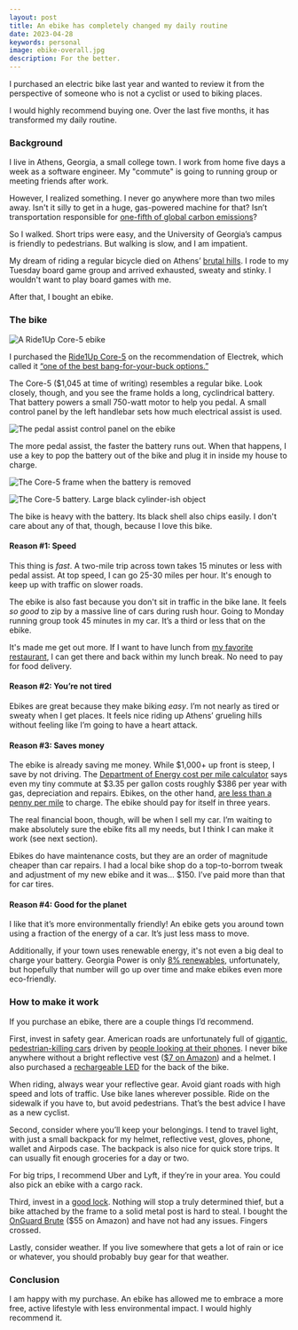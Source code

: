 ```yaml
---
layout: post
title: An ebike has completely changed my daily routine
date: 2023-04-28
keywords: personal
image: ebike-overall.jpg
description: For the better.
---
```


I purchased an electric bike last year and wanted to review it from the perspective of someone who is not a cyclist or used to biking places.

I would highly recommend buying one. Over the last five months, it has transformed my daily routine.

### Background

I live in Athens, Georgia, a small college town. I work from home five days a week as a software engineer. My "commute" is going to running group or meeting friends after work.

However, I realized something. I never go anywhere more than two miles away. Isn't it silly to get in a huge, gas-powered machine for that? Isn’t transportation responsible for [one-fifth of global carbon emissions](https://ourworldindata.org/co2-emissions-from-transport)?

So I walked. Short trips were easy, and the University of Georgia’s campus is friendly to pedestrians. But walking is slow, and I am impatient.

My dream of riding a regular bicycle died on Athens’ [brutal hills](https://reddit.com/r/Athens/comments/fwte3c/steepest_hill_in_athens_and_worst_hill_in_athens/). I rode to my Tuesday board game group and arrived exhausted, sweaty and stinky. I wouldn't want to play board games with me.

After that, I bought an ebike.

### The bike

![A Ride1Up Core-5 ebike]({base}/img/ebike-overall.jpg)

I purchased the [Ride1Up Core-5](https://ride1up.com/product/core-5/) on the recommendation of Electrek, which called it [“one of the best bang-for-your-buck options.”](https://electrek.co/2023/04/02/here-are-the-best-electric-bikes-you-can-buy-at-every-price-level/)

The Core-5 ($1,045 at time of writing) resembles a regular bike. Look closely, though, and you see the frame holds a long, cyclindrical battery. That battery powers a small 750-watt motor to help you pedal. A small control panel by the left handlebar sets how much electrical assist is used.

![The pedal assist control panel on the ebike]({base}/img/ebike-panel.jpg)

The more pedal assist, the faster the battery runs out. When that happens, I use a key to pop the battery out of the bike and plug it in inside my house to charge.

![The Core-5 frame when the battery is removed]({base}/img/ebike-battery-slot.jpg)

![The Core-5 battery. Large black cylinder-ish object]({base}/img/ebike-battery.jpg)

The bike is heavy with the battery. Its black shell also chips easily. I don't care about any of that, though, because I love this bike.

#### Reason #1: Speed

This thing is _fast_. A two-mile trip across town takes 15 minutes or less with pedal assist. At top speed, I can go 25-30 miles per hour. It's enough to keep up with traffic on slower roads.

The ebike is also fast because you don't sit in traffic in the bike lane. It feels _so good_ to zip by a massive line of cars during rush hour. Going to Monday running group took 45 minutes in my car. It’s a third or less that on the ebike.

It's made me get out more. If I want to have lunch from [my favorite restaurant](http://calintitos.com), I can get there and back within my lunch break. No need to pay for food delivery.

#### Reason #2: You’re not tired

Ebikes are great because they make biking _easy_. I’m not nearly as tired or sweaty when I get places. It feels nice riding up Athens’ grueling hills without feeling like I’m going to have a heart attack.

#### Reason #3: Saves money

The ebike is already saving me money. While $1,000+ up front is steep, I save by not driving. The [Department of Energy cost per mile calculator](https://afdc.energy.gov/calc/) says even my tiny commute at $3.35 per gallon costs roughly $386 per year with gas, depreciation and repairs. Ebikes, on the other hand, [are less than a penny per mile](https://www.calbike.org/e-bike-research-shows-environmental-and-economic-benefits/) to charge. The ebike should pay for itself in three years.

The real financial boon, though, will be when I sell my car. I’m waiting to make absolutely sure the ebike fits all my needs, but I think I can make it work (see next section).

Ebikes do have maintenance costs, but they are an order of magnitude cheaper than car repairs. I had a local bike shop do a top-to-borrom tweak and adjustment of my new ebike and it was… $150. I’ve paid more than that for car tires.

#### Reason #4: Good for the planet

I like that it’s more environmentally friendly! An ebike gets you around town using a fraction of the energy of a car. It’s just less mass to move.

Additionally, if your town uses renewable energy, it's not even a big deal to charge your battery. Georgia Power is only [8% renewables](https://www.georgiapower.com/company/about-us/facts-and-financials.html), unfortunately, but hopefully that number will go up over time and make ebikes even more eco-friendly.

### How to make it work

If you purchase an ebike, there are a couple things I’d recommend.

First, invest in safety gear. American roads are unfortunately full of [gigantic, pedestrian-killing cars](https://www.theatlantic.com/ideas/archive/2021/12/suvs-trucks-killing-pedestrians-cyclists/621102/) driven by [people looking at their phones](https://injuryfacts.nsc.org/motor-vehicle/motor-vehicle-safety-issues/distracted-driving/). I never bike anywhere without a bright reflective vest ([$7 on Amazon](https://www.amazon.com/gp/product/B000IDSUS8/ref=ppx_yo_dt_b_search_asin_title?ie=UTF8&th=1)) and a helmet. I also purchased a [rechargeable LED](https://www.amazon.com/gp/product/B07FDVSVDX/ref=ppx_yo_dt_b_search_asin_title?ie=UTF8&psc=1) for the back of the bike.

When riding, always wear your reflective gear. Avoid giant roads with high speed and lots of traffic. Use bike lanes wherever possible. Ride on the sidewalk if you have to, but avoid pedestrians. That’s the best advice I have as a new cyclist.

Second, consider where you’ll keep your belongings. I tend to travel light, with just a small backpack for my helmet, reflective vest, gloves, phone, wallet and Airpods case. The backpack is also nice for quick store trips. It can usually fit enough groceries for a day or two.

For big trips, I recommend Uber and Lyft, if they’re in your area. You could also pick an ebike with a cargo rack.

Third, invest in a [good lock](https://old.reddit.com/r/bicycling/comments/ml2jk6/best_bike_lock/). Nothing will stop a truly determined thief, but a bike attached by the frame to a solid metal post is hard to steal. I bought the [OnGuard Brute](https://www.amazon.com/ONGUARD-Brute-U-Lock-4-37-7-96-Inch/dp/B009T4F9G8/ref=sr_1_5?keywords=onguard+bike+lock&qid=1681760283&sprefix=ongua%2Caps%2C101&sr=8-5) ($55 on Amazon) and have not had any issues. Fingers crossed.

Lastly, consider weather. If you live somewhere that gets a lot of rain or ice or whatever, you should probably buy gear for that weather.

### Conclusion

I am happy with my purchase. An ebike has allowed me to embrace a more free, active lifestyle with less environmental impact. I would highly recommend it.

<script lang="ts">
  import { base } from '$app/paths';
</script>

